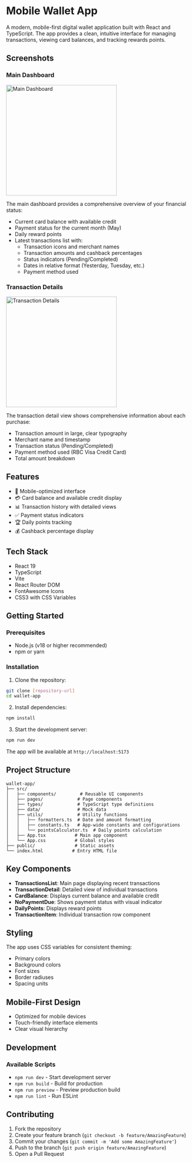 # Mobile Wallet App

A modern, mobile-first digital wallet application built with React and TypeScript. The app provides a clean, intuitive interface for managing transactions, viewing card balances, and tracking rewards points.

## Screenshots

### Main Dashboard
<img src="screenshots/main-dashboard.png" alt="Main Dashboard" width="300"/>

The main dashboard provides a comprehensive overview of your financial status:
- Current card balance with available credit
- Payment status for the current month (May)
- Daily reward points
- Latest transactions list with:
  - Transaction icons and merchant names
  - Transaction amounts and cashback percentages
  - Status indicators (Pending/Completed)
  - Dates in relative format (Yesterday, Tuesday, etc.)
  - Payment method used

### Transaction Details
<img src="screenshots/transaction-details.png" alt="Transaction Details" width="300"/>

The transaction detail view shows comprehensive information about each purchase:
- Transaction amount in large, clear typography
- Merchant name and timestamp
- Transaction status (Pending/Completed)
- Payment method used (RBC Visa Credit Card)
- Total amount breakdown

## Features

- 📱 Mobile-optimized interface
- 💳 Card balance and available credit display
- 📊 Transaction history with detailed views
- ✅ Payment status indicators
- 🏆 Daily points tracking
- 💰 Cashback percentage display

## Tech Stack

- React 19
- TypeScript
- Vite
- React Router DOM
- FontAwesome Icons
- CSS3 with CSS Variables

## Getting Started

### Prerequisites

- Node.js (v18 or higher recommended)
- npm or yarn

### Installation

1. Clone the repository:
```bash
git clone [repository-url]
cd wallet-app
```

2. Install dependencies:
```bash
npm install
```

3. Start the development server:
```bash
npm run dev
```

The app will be available at `http://localhost:5173`

## Project Structure

```
wallet-app/
├── src/
│   ├── components/         # Reusable UI components
│   ├── pages/             # Page components
│   ├── types/             # TypeScript type definitions
│   ├── data/              # Mock data
│   ├── utils/             # Utility functions
│   │   ├── formatters.ts  # Date and amount formatting
│   │   ├── constants.ts   # App-wide constants and configurations
│   │   └── pointsCalculator.ts  # Daily points calculation
│   ├── App.tsx           # Main app component
│   └── App.css           # Global styles
├── public/               # Static assets
└── index.html           # Entry HTML file
```

## Key Components

- **TransactionsList**: Main page displaying recent transactions
- **TransactionDetail**: Detailed view of individual transactions
- **CardBalance**: Displays current balance and available credit
- **NoPaymentDue**: Shows payment status with visual indicator
- **DailyPoints**: Displays reward points
- **TransactionItem**: Individual transaction row component

## Styling

The app uses CSS variables for consistent theming:
- Primary colors
- Background colors
- Font sizes
- Border radiuses
- Spacing units

## Mobile-First Design

- Optimized for mobile devices
- Touch-friendly interface elements
- Clear visual hierarchy

## Development

### Available Scripts

- `npm run dev` - Start development server
- `npm run build` - Build for production
- `npm run preview` - Preview production build
- `npm run lint` - Run ESLint

## Contributing

1. Fork the repository
2. Create your feature branch (`git checkout -b feature/AmazingFeature`)
3. Commit your changes (`git commit -m 'Add some AmazingFeature'`)
4. Push to the branch (`git push origin feature/AmazingFeature`)
5. Open a Pull Request
